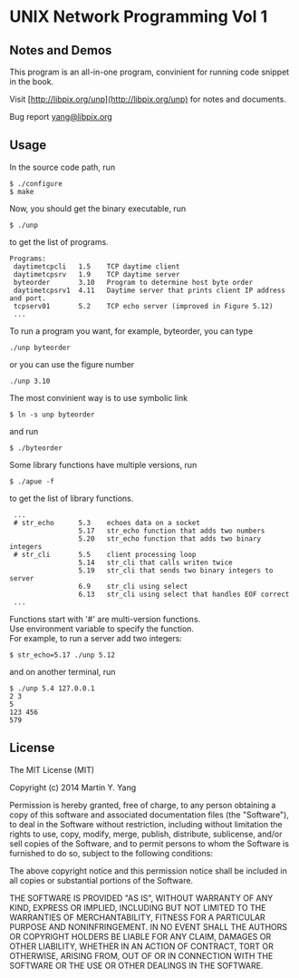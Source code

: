 # UNIX Network Programming Vol 1 
## Notes and Demos

This program is an all-in-one program, convinient for running code snippet in the book.

Visit [http://libpix.org/unp](http://libpix.org/unp) for notes and documents.

Bug report [yang@libpix.org](mailto:yang@libpix.org)

## Usage

In the source code path, run

    $ ./configure
    $ make

Now, you should get the binary executable, run

    $ ./unp

to get the list of programs.

    Programs:
     daytimetcpcli   1.5    TCP daytime client
     daytimetcpsrv   1.9    TCP daytime server
     byteorder       3.10   Program to determine host byte order
     daytimetcpsrv1  4.11   Daytime server that prints client IP address and port.
     tcpserv01       5.2    TCP echo server (improved in Figure 5.12)
     ...

To run a program you want, for example, byteorder, you can type

    ./unp byteorder

or you can use the figure number
    
    ./unp 3.10

The most convinient way is to use symbolic link

    $ ln -s unp byteorder

and run
 
    $ ./byteorder

Some library functions have multiple versions, run

    $ ./apue -f

to get the list of library functions.

     ...
     # str_echo      5.3    echoes data on a socket
                     5.17   str_echo function that adds two numbers
                     5.20   str_echo function that adds two binary integers
     # str_cli       5.5    client processing loop
                     5.14   str_cli that calls writen twice
                     5.19   str_cli that sends two binary integers to server
                     6.9    str_cli using select
                     6.13   str_cli using select that handles EOF correct
     ...

Functions start with '#' are multi-version functions.  
Use environment variable to specify the function.  
For example, to run a server add two integers:  

    $ str_echo=5.17 ./unp 5.12 

and on another terminal, run

    $ ./unp 5.4 127.0.0.1
    2 3
    5
    123 456
    579

## License

The MIT License (MIT)

Copyright (c) 2014 Martin Y. Yang

Permission is hereby granted, free of charge, to any person obtaining a copy of this software and associated documentation files (the "Software"), to deal in the Software without restriction, including without limitation the rights to use, copy, modify, merge, publish, distribute, sublicense, and/or sell copies of the Software, and to permit persons to whom the Software is furnished to do so, subject to the following conditions:

The above copyright notice and this permission notice shall be included in all copies or substantial portions of the Software.

THE SOFTWARE IS PROVIDED "AS IS", WITHOUT WARRANTY OF ANY KIND, EXPRESS OR IMPLIED, INCLUDING BUT NOT LIMITED TO THE WARRANTIES OF MERCHANTABILITY, FITNESS FOR A PARTICULAR PURPOSE AND NONINFRINGEMENT. IN NO EVENT SHALL THE AUTHORS OR COPYRIGHT HOLDERS BE LIABLE FOR ANY CLAIM, DAMAGES OR OTHER LIABILITY, WHETHER IN AN ACTION OF CONTRACT, TORT OR OTHERWISE, ARISING FROM, OUT OF OR IN CONNECTION WITH THE SOFTWARE OR THE USE OR OTHER DEALINGS IN THE SOFTWARE.


